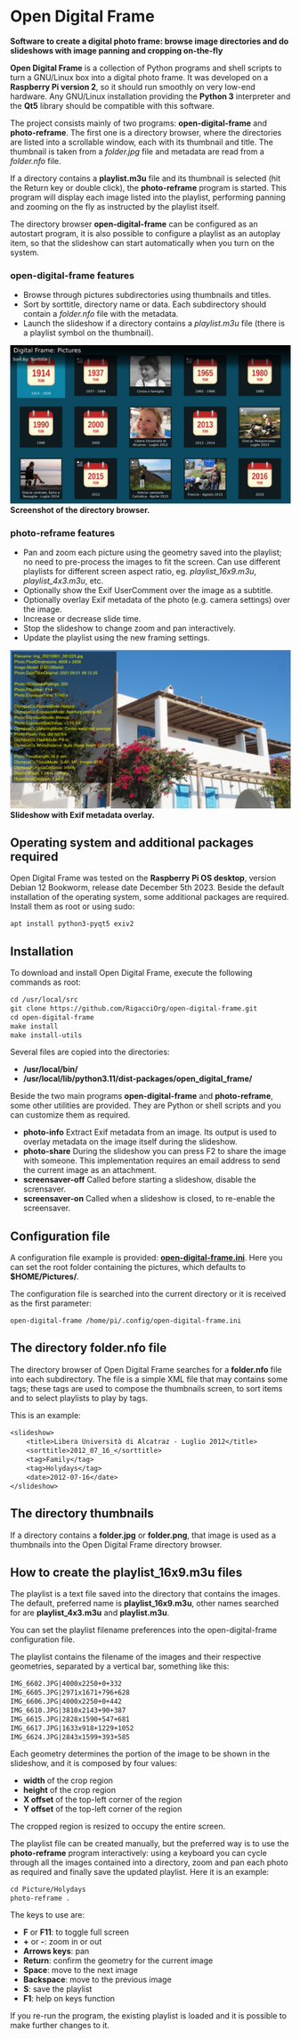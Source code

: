 # Open Digital Frame

**Software to create a digital photo frame: browse image directories and do slideshows with image panning and cropping on-the-fly**

**Open Digital Frame** is a collection of Python programs and 
shell scripts to turn a GNU/Linux box into a digital photo 
frame. It was developed on a **Raspberry Pi version 2**, so it 
should run smoothly on very low-end hardware. Any GNU/Linux 
installation providing the **Python 3** interpreter and the 
**Qt5** library should be compatible with this software.

The project consists mainly of two programs: 
**open-digital-frame** and **photo-reframe**. The first one is a 
directory browser, where the directories are listed into a 
scrollable window, each with its thumbnail and title. The 
thumbnail is taken from a _folder.jpg_ file and metadata are 
read from a _folder.nfo_ file.

If a directory contains a **playlist.m3u** file and its 
thumbnail is selected (hit the Return key or double click), the 
**photo-reframe** program is started. This program will display 
each image listed into the playlist, performing panning and 
zooming on the fly as instructed by the playlist itself.

The directory browser **open-digital-frame** can be configured 
as an autostart program, it is also possible to configure a 
playlist as an autoplay item, so that the slideshow can start 
automatically when you turn on the system.

### open-digital-frame features

* Browse through pictures subdirectories using thumbnails and 
titles.
* Sort by sorttitle, directory name or data. Each subdirectory 
should contain a _folder.nfo_ file with the metadata.
* Launch the slideshow if a directory contains a _playlist.m3u_ 
file (there is a playlist symbol on the thumbnail).

![Screenshot of the directory browser.](/screenshots/odf-browser.png)
**Screenshot of the directory browser.**

### photo-reframe features

* Pan and zoom each picture using the geometry saved into the 
playlist; no need to pre-process the images to fit the screen. 
Can use different playlists for different screen aspect ratio, 
eg. *playlist_16x9.m3u*, *playlist_4x3.m3u*, etc.
* Optionally show the Exif UserComment over the image as a 
subtitle.
* Optionally overlay Exif metadata of the photo (e.g. camera 
settings) over the image.
* Increase or decrease slide time.
* Stop the slideshow to change zoom and pan interactively.
* Update the playlist using the new framing settings.

![Slideshow with Exif metadata overlay.](/screenshots/photo-reframe-exif-metadata.png)
**Slideshow with Exif metadata overlay.**

## Operating system and additional packages required

Open Digital Frame was tested on the **Raspberry Pi OS 
desktop**, version Debian 12 Bookworm, release date December 5th 
2023. Beside the default installation of the operating system, 
some additional packages are required. Install them as root or 
using sudo:

```
apt install python3-pyqt5 exiv2
```

## Installation

To download and install Open Digital Frame, execute the 
following commands as root:

```
cd /usr/local/src
git clone https://github.com/RigacciOrg/open-digital-frame.git
cd open-digital-frame
make install
make install-utils
```

Several files are copied into the directories:

* **/usr/local/bin/**
* **/usr/local/lib/python3.11/dist-packages/open_digital_frame/**

Beside the two main programs **open-digital-frame** and 
**photo-reframe**, some other utilities are provided. They are 
Python or shell scripts and you can customize them as required.

* **photo-info** Extract Exif metadata from an image. Its output 
is used to overlay metadata on the image itself during the 
slideshow.
* **photo-share** During the slideshow you can press F2 to share 
the image with someone. This implementation requires an email 
address to send the current image as an attachment.
* **screensaver-off** Called before starting a slideshow, 
disable the scrensaver.
* **screensaver-on** Called when a slideshow is closed, to 
re-enable the screensaver.

## Configuration file

A configuration file example is provided: 
**[open-digital-frame.ini](/etc/open-digital-frame.ini)**. Here 
you can set the root folder containing the pictures, which 
defaults to **$HOME/Pictures/**.

The configuration file is searched into the current directory or 
it is received as the first parameter:

```
open-digital-frame /home/pi/.config/open-digital-frame.ini
```

## The directory folder.nfo file

The directory browser of Open Digital Frame searches for a 
**folder.nfo** file into each subdirectory. The file is a simple 
XML file that may contains some tags; these tags are used to 
compose the thumbnails screen, to sort items and to select 
playlists to play by tags.

This is an example:

```
<slideshow>
    <title>Libera Università di Alcatraz - Luglio 2012</title>
    <sorttitle>2012_07_16_</sorttitle>
    <tag>Family</tag>
    <tag>Holydays</tag>
    <date>2012-07-16</date>
</slideshow>
```

## The directory thumbnails

If a directory contains a **folder.jpg** or **folder.png**, that 
image is used as a thumbnails into the Open Digital Frame 
directory browser.

## How to create the playlist_16x9.m3u files

The playlist is a text file saved into the directory that
contains the images. The default, preferred name is
**playlist_16x9.m3u**, other names searched for are
**playlist_4x3.m3u** and **playlist.m3u**.

You can set the playlist filename preferences into the
open-digital-frame configuration file.

The playlist contains the filename of the images and their
respective geometries, separated by a vertical bar, something
like this:

```
IMG_6602.JPG|4000x2250+0+332
IMG_6605.JPG|2971x1671+796+628
IMG_6606.JPG|4000x2250+0+442
IMG_6610.JPG|3810x2143+90+387
IMG_6615.JPG|2828x1590+547+681
IMG_6617.JPG|1633x918+1229+1052
IMG_6624.JPG|2843x1599+393+585
```

Each geometry determines the portion of the image to be shown in
the slideshow, and it is composed by four values:

* **width** of the crop region
* **height** of the crop region
* **X offset** of the top-left corner of the region
* **Y offset** of the top-left corner of the region

The cropped region is resized to occupy the entire screen.

The playlist file can be created manually, but the preferred way 
is to use the **photo-reframe** program interactively: using a 
keyboard you can cycle through all the images contained into a 
directory, zoom and pan each photo as required and finally save 
the updated playlist. Here it is an example:

```
cd Picture/Holydays
photo-reframe .
```
The keys to use are:

* **F** or **F11**: to toggle full screen
* **+** or **-**: zoom in or out
* **Arrows keys**: pan
* **Return**: confirm the geometry for the current image
* **Space**: move to the next image
* **Backspace**: move to the previous image
* **S**: save the playlist
* **F1**: help on keys function

If you re-run the program, the existing playlist is loaded and 
it is possible to make further changes to it.
